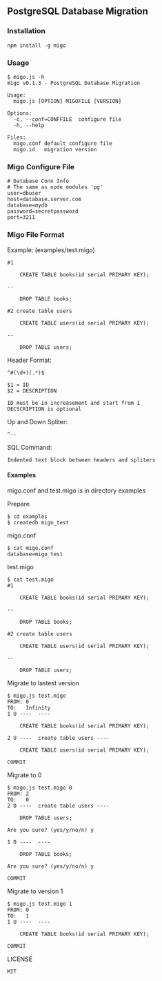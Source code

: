 ## PostgreSQL Database Migration

### Installation

    npm install -g migo

### Usage

    $ migo.js -h
    migo v0.1.3 - PostgreSQL Database Migration

    Usage:
      migo.js [OPTION] MIGOFILE [VERSION]

    Options:
      -c, --conf=CONFFILE  configure file
      -h, --help

    Files:
      migo.conf default configure file
      migo.id   migration version

### Migo Configure File

    # Database Conn Info
    # The same as node modules 'pg'
    user=dbuser
    host=database.server.com
    database=mydb
    password=secretpassword
    port=3211

### Migo File Format
Example: (examples/test.migo)

    #1

        CREATE TABLE books(id serial PRIMARY KEY);

    --

        DROP TABLE books;

    #2 create table users

        CREATE TABLE users(id serial PRIMARY KEY);

    --

        DROP TABLE users;

Header Format:

    ^#(\d+)(.*)$

    $1 = ID
    $2 = DESCRIPTION

    ID must be in increasement and start from 1
    DECSCRIPTION is optional

Up and Down Spliter:

    ^--

SQL Command:

    Indented text block between headers and spliters

#### Examples

migo.conf and test.migo is in directory examples

Prepare

    $ cd examples
    $ createdb migo_test

migo.conf

    $ cat migo.conf
    database=migo_test

test.migo

    $ cat test.migo
    #1

        CREATE TABLE books(id serial PRIMARY KEY);

    --

        DROP TABLE books;

    #2 create table users

        CREATE TABLE users(id serial PRIMARY KEY);

    --

        DROP TABLE users;

Migrate to lastest version

    $ migo.js test.migo
    FROM: 0
    TO:   Infinity
    1 U ----  ----

        CREATE TABLE books(id serial PRIMARY KEY);

    2 U ----  create table users ----

        CREATE TABLE users(id serial PRIMARY KEY);

    COMMIT

Migrate to 0

    $ migo.js test.migo 0
    FROM: 2
    TO:   0
    2 D ----  create table users ----

        DROP TABLE users;

    Are you sure? (yes/y/no/n) y

    1 D ----  ----

        DROP TABLE books;

    Are you sure? (yes/y/no/n) y

    COMMIT

Migrate to version 1

    $ migo.js test.migo 1
    FROM: 0
    TO:   1
    1 U ----  ----

        CREATE TABLE books(id serial PRIMARY KEY);

    COMMIT

LICENSE

    MIT
